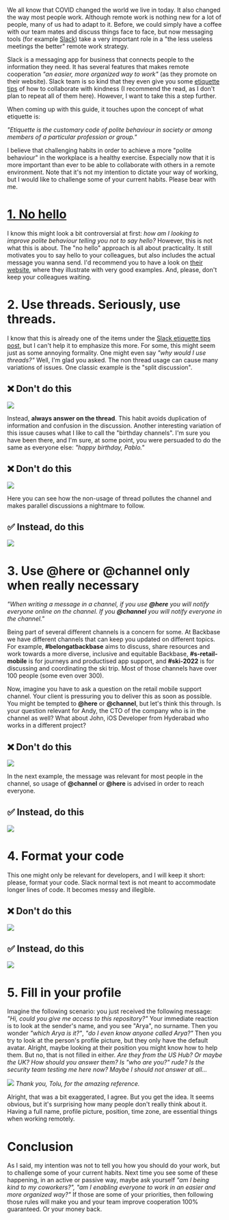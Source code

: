 We all know that COVID changed the world we live in today. It also changed the way most people work. Although remote work is nothing new for a lot of people, many of us had to adapt to it. Before, we could simply have a coffee with our team mates and discuss things face to face, but now messaging tools (for example [Slack](https://youtu.be/qUkYkm9bWak)) take a very important role in a "the less useless meetings the better" remote work strategy.

Slack is a messaging app for business that connects people to the information they need. It has several features that makes remote cooperation *"an easier, more organized way to work"* (as they promote on their website). Slack team is so kind that they even give you some [etiquette tips](https://slack.com/blog/collaboration/etiquette-tips-in-slack) of how to collaborate with kindness (I recommend the read, as I don't plan to repeat all of them here). However, I want to take this a step further.

When coming up with this guide, it touches upon the concept of what etiquette is:

*"Etiquette is the customary code of polite behaviour in society or among members of a particular profession or group."*

I believe that challenging habits in order to achieve a more "polite behaviour" in the workplace is a healthy exercise. Especially now that it is more important than ever to be able to collaborate with others in a remote environment. Note that it's not my intention to dictate your way of working, but I would like to challenge some of your current habits. Please bear with me.

# [1. No hello](https://nohello.net/)

 I know this might look a bit controversial at first: *how am I looking to improve polite behaviour telling you not to say hello?* However, this is not what this is about. The "no hello" approach is all about practicality. It still motivates you to say hello to your colleagues, but also includes the actual message you wanna send. I'd recommend you to have a look on [their website](https://nohello.net/), where they illustrate with very good examples. And, please, don't keep your colleagues waiting.

# 2. Use threads. Seriously, use threads.

 I know that this is already one of the items under the [Slack etiquette tips post](https://slack.com/blog/collaboration/etiquette-tips-in-slack), but I can't help it to emphasize this more. For some, this might seem just as some annoying formality. One might even say *"why would I use threads?"* Well, I'm glad you asked. The non thread usage can cause many variations of issues. One classic example is the "split discussion".

## **❌ Don't do this**

 ![](assets/split-discussion-dont.png)

 Instead, **always answer on the thread**. This habit avoids duplication of information and confusion in the discussion. Another interesting variation of this issue causes what I like to call the "birthday channels". I'm sure you have been there, and I'm sure, at some point, you were persuaded to do the same as everyone else: *"happy birthday, Pablo."*

## **❌ Don't do this**

 ![](assets/happy-bday-dont.png)

 Here you can see how the non-usage of thread pollutes the channel and makes parallel discussions a nightmare to follow.

## **✅ Instead, do this**

 ![](assets/happy-bday-do.png)

# 3. Use **@here** or **@channel** only when really necessary

*"When writing a message in a channel, if you use **@here** you will notify everyone online on the channel. If you **@channel** you will notify everyone in the channel."*

Being part of several different channels is a concern for some. At Backbase we have different channels that can keep you updated on different topics. For example, **#belongatbackbase** aims to discuss, share resources and work towards a more diverse, inclusive and equitable Backbase, **#s-retail-mobile** is for journeys and productised app support, and **#ski-2022** is for discussing and coordinating the ski trip. Most of those channels have over 100 people (some even over 300). 

Now, imagine you have to ask a question on the retail mobile support channel. Your client is pressuring you to deliver this as soon as possible. You might be tempted to **@here** or **@channel**, but let's think this through. Is your question relevant for Andy, the CTO of the company who is in the channel as well? What about John, iOS Developer from Hyderabad who works in a different project?

## **❌ Don't do this**

 ![](assets/here-dont.png)

 In the next example, the message was relevant for most people in the channel, so usage of **@channel** or **@here** is advised in order to reach everyone.

## **✅ Instead, do this**

 ![](assets/here-do.png)

# 4. Format your code

This one might only be relevant for developers, and I will keep it short: please, format your code. Slack normal text is not meant to accommodate longer lines of code. It becomes messy and illegible.

## **❌ Don't do this**

 ![](assets/format-dont.png)

## **✅ Instead, do this**

 ![](assets/format-do.png)

# 5. Fill in your profile

Imagine the following scenario: you just received the following message: *"Hi, could you give me access to this repository?"* Your immediate reaction is to look at the sender's name, and you see "Arya", no surname. Then you wonder *"which Arya is it?"*, *"do I even know anyone called Arya?"* Then you try to look at the person's profile picture, but they only have the default avatar. Alright, maybe looking at their position you might know how to help them. But no, that is not filled in either. *Are they from the US Hub? Or maybe the UK? How should you answer them? Is "who are you?" rude? Is the security team testing me here now? Maybe I should not answer at all…*

![](assets/a-girl-has-no-name.jpeg)
*Thank you, Tolu, for the amazing reference.*

Alright, that was a bit exaggerated, I agree. But you get the idea. It seems obvious, but it's surprising how many people don't really think about it. Having a full name, profile picture, position, time zone, are essential things when working remotely.

# Conclusion

As I said, my intention was not to tell you how you should do your work, but to challenge some of your current habits. Next time you see some of these happening, in an active or passive way, maybe ask yourself *"am I being kind to my coworkers?", "am I enabling everyone to work in an easier and more organized way?"* If those are some of your priorities, then following those rules will make you and your team improve cooperation 100% guaranteed. Or your money back.